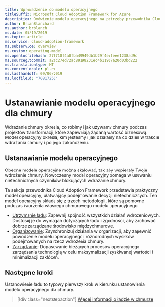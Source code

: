 ```yaml
---
title: Wprowadzenie do modelu operacyjnego
titleSuffix: Microsoft Cloud Adoption Framework for Azure
description: Omówienie modelu operacyjnego na potrzeby przewodnika Cloud Adoption Framework.
author: BrianBlanchard
ms.author: brblanch
ms.date: 05/19/2019
ms.topic: article
ms.service: cloud-adoption-framework
ms.subservice: overview
ms.custom: operating-model
ms.openlocfilehash: 276718f4a0fba49949db1b29f4ecfeee1238ad9c
ms.sourcegitcommit: a26c27ed72ac89198231ec4b11917a20d03bd222
ms.translationtype: HT
ms.contentlocale: pl-PL
ms.lasthandoff: 09/06/2019
ms.locfileid: "70817251"
---
```

# <a name="establish-an-operating-model-for-the-cloud"></a>Ustanawianie modelu operacyjnego dla chmury

Wdrażanie chmury określa, co robimy i jak używamy chmury podczas projektów transformacji, które zapewniają żądaną wartość biznesową. Model operacyjny określa, kim jesteśmy i jak działamy na co dzień w trakcie wdrażania chmury i po jego zakończeniu.

## <a name="establish-your-operating-model"></a>Ustanawianie modelu operacyjnego

Obecne modele operacyjne można skalować, tak aby wspierały Twoje wdrożenie chmury. Nowoczesny model operacyjny pomaga w usuwaniu nietechnicznych czynników blokujących wdrażanie chmury.

Ta sekcja przewodnika Cloud Adoption Framework przedstawia praktyczny model operacyjny, ułatwiający podejmowanie decyzji nietechnicznych. Ten model operacyjny składa się z trzech metodologii, które są pomocne podczas tworzenia własnego chmurowego modelu operacyjnego:

- [Utrzymanie ładu](../governance/index.md): Zapewnij spójność wszystkich działań wdrożeniowych. Dostosuj je do wymagań dotyczących ładu i zgodności, aby zachować dobrze zarządzane środowisko międzychmurowe.
- [Organizowanie](../organization/index.md): Zsynchronizuj działania w organizacji, aby zapewnić powodzenie modelu operacyjnego i różnorodnych wysiłków podejmowanych na rzecz wdrożenia chmury.
- [Zarządzanie](../operations/index.md): Dopasowanie bieżących procesów operacyjnego zarządzania technologią w celu maksymalizacji zyskiwanej wartości i minimalizacji zakłóceń.

## <a name="next-steps"></a>Następne kroki

Ustanowienie ładu to typowy pierwszy krok w kierunku ustanowienia modelu operacyjnego dla chmury.

> [!div class="nextstepaction"]
> [Więcej informacji o ładzie w chmurze](../governance/index.md)

